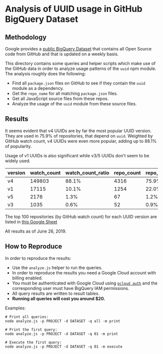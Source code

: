 # Analysis of UUID usage in GitHub BigQuery Dataset

## Methodology

Google provides a
[public BigQuery Dataset](https://github.com/fhoffa/analyzing_github#github-contents) that contains
all Open Source code from GitHub and that is updated on a weekly basis.

This directory contains some queries and helper scripts which make use of the GitHub data in order
to analyze usage patterns of the `uuid` npm module. The analysis roughly does the following:

- Find all `package.json` files on GitHub to see if they contain the `uuid` module as a dependency.
- Get the `repo_name` for all matching `package.json` files.
- Get all JavaScript source files from these repos.
- Analyze the usage of the `uuid` module from these source files.

## Results

It seems evident that v4 UUIDs are by far the most popular UUID version. They are used in 75.9% of
repositories, that depend on `uuid`. Weighted by GitHub watch count, v4 UUIDs were even more
popular, adding up to 88.1% of popularity.

Usage of v1 UUIDs is also significant while v3/5 UUIDs don't seem to be widely used.

| version | watch_count | watch_count_ratio | repo_count | repo_count_ratio |
| ------- | ----------- | ----------------- | ---------- | ---------------- |
| v4      | 149803      | 88.1%             | 4316       | 75.9%            |
| v1      | 17115       | 10.1%             | 1254       | 22.0%            |
| v5      | 2176        | 1.3%              | 67         | 1.2%             |
| v3      | 1035        | 0.6%              | 52         | 0.9%             |

The top 100 repositories (by GitHub watch count) for each UUID version are listed in
[this Google Sheet](https://docs.google.com/spreadsheets/d/1NjrsNgEZaXs10tXBRGgMpA-9rh_a3rEQlKfi1TpAnYI)

All results as of June 26, 2019.

## How to Reproduce

In order to reproduce the results:

- Use the `analyze.js` helper to run the queries.
- In order to reproduce the results you need a Google Cloud account with billing enabled.
- You must be authenticated with Google Cloud using
  [`gcloud auth`](https://cloud.google.com/sdk/gcloud/reference/auth/) and the corresponding user
  must have BigQuery IAM permissions.
- All query results are written to result tables.
- **Running all queries will cost you around \$20.**

Examples:

```
# Print all queries:
node analyze.js -p PROJECT -d DATASET -q all -m print

# Print the first query:
node analyze.js -p PROJECT -d DATASET -q 01 -m print

# Execute the first query:
node analyze.js -p PROJECT -d DATASET -q 01 -m execute
```
